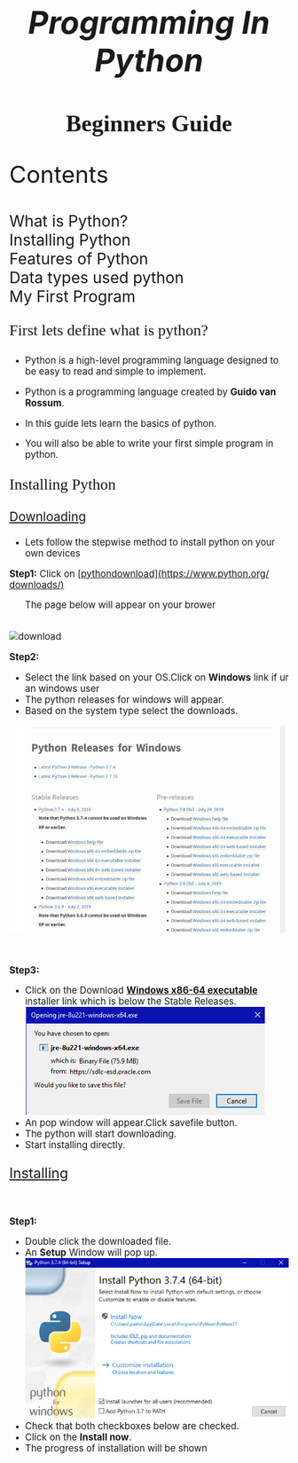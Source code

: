  # <p style="text-align:center;font-size:2em">*_Programming In Python_* </p>
 ## <p style="text-align:center;font-family:Segoe Script;font-size:2em">**Beginners Guide** </p>
 <p style="font-size:3em">Contents</p>
<p span style="font-size:2em">
What is Python?</br>
Installing Python</br>
Features of Python</br>
Data types used python</br>
My First Program


</span>
<p span style="font-size:2em;font-family:MV Boli">
First lets define what is python?</p>


 <div style="font-size:1.2em">

 * Python is a high-level programming language designed to be easy to read and simple to implement.


 * Python is a programming language created by **Guido van Rossum**.

 * In this guide lets learn the basics of python.

 * You will also be able to write your first simple program in python.
</div>
<div> 
<p span style="font-size:2em;font-family:MV Boli">
Installing Python</p>
<u><p span style="font-size:1.6em">
Downloading</p></u>

 <div style="font-size:1.2em">

* Lets follow the stepwise method to install python on your own devices

**Step1:** 
 Click on <u>[pythondownload](https://www.python.org/ downloads/)</u><br>

&nbsp;&nbsp;&nbsp;&nbsp;&nbsp; The page below will  appear on your brower
<br>
<br>

![download](pthon\images\windows.png)



**Step2:** 
* Select the link based on your OS.Click on **Windows** link if ur an windows user<br>
* The python releases for windows will appear.
* Based on the system type select the downloads.

![release](images\release.png)

<br>

**Step3:** 
* Click on the Download <u>**Windows x86-64 executable**</u> installer link which is below the Stable Releases.
![install](images\install.png)
* An pop window will appear.Click savefile button.
* The python will start downloading.
* Start installing directly.

<p span style="font-size:1.5em">
<u>Installing</u></p>

<br>

**Step1:**
* Double click the downloaded file.
* An **Setup** Window will pop up.
![alt](images\setup.png)
* Check that both checkboxes below are checked.
* Click on the **Install now**.
* The progress of installation will be shown  
</div>



